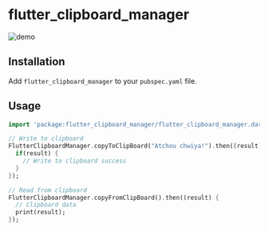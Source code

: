 # flutter_clipboard_manager

![demo](https://user-images.githubusercontent.com/14943106/59601797-62cd5a80-9105-11e9-8262-5a9aa406f772.gif)

## Installation

Add `flutter_clipboard_manager` to your `pubspec.yaml` file.

## Usage

```dart
import 'package:flutter_clipboard_manager/flutter_clipboard_manager.dart';

// Write to clipboard
FlutterClipboardManager.copyToClipBoard("Atchou chwiya!").then((result) {
  if(result) {
    // Write to clipboard success
  }
});

// Read from clipboard
FlutterClipboardManager.copyFromClipBoard().then((result) {
  // Clipboard data
  print(result);
});
```

